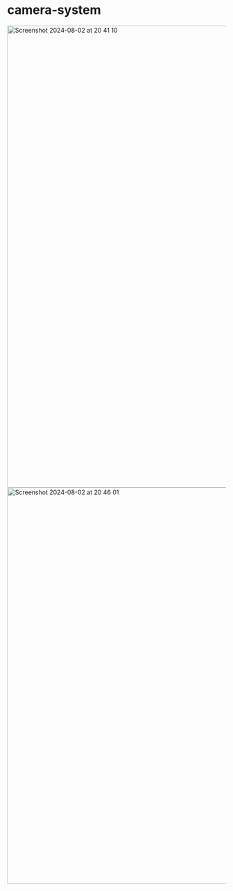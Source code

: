 # camera-system


<img width="1062" alt="Screenshot 2024-08-02 at 20 41 10" src="https://github.com/user-attachments/assets/330a6aa0-d723-4b89-947e-53f2951fcfc8">



<img width="911" alt="Screenshot 2024-08-02 at 20 46 01" src="https://github.com/user-attachments/assets/94d36da7-ffc6-4e1d-91c9-3ba146e1576c">
